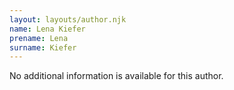 ```yaml
---
layout: layouts/author.njk
name: Lena Kiefer
prename: Lena
surname: Kiefer
---
```

No additional information is available for this author.
